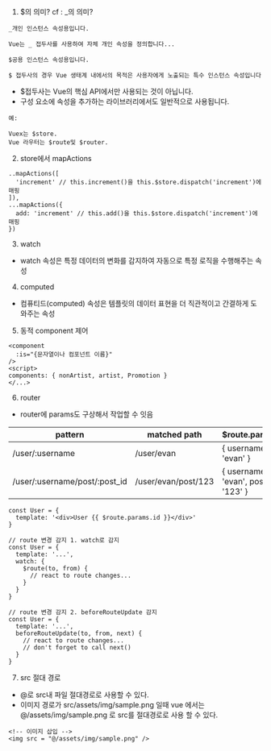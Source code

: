 
1. $의 의미? cf : _의 의미?
```
_개인 인스턴스 속성용입니다.

Vue는 _ 접두사를 사용하여 자체 개인 속성을 정의합니다...

$공용 인스턴스 속성용입니다.

$ 접두사의 경우 Vue 생태계 내에서의 목적은 사용자에게 노출되는 특수 인스턴스 속성입니다

```
- $접두사는 Vue의 핵심 API에서만 사용되는 것이 아닙니다.
- 구성 요소에 속성을 추가하는 라이브러리에서도 일반적으로 사용됩니다.
```
예:

Vuex는 $store.
Vue 라우터는 $route및 $router.
```

2. store에서 mapActions
```
..mapActions([
  'increment' // this.increment()을 this.$store.dispatch('increment')에 매핑
]),
...mapActions({
  add: 'increment' // this.add()을 this.$store.dispatch('increment')에 매핑
})
```

3. watch
- watch 속성은 특정 데이터의 변화를 감지하여 자동으로 특정 로직을 수행해주는 속성

4. computed
- 컴퓨티드(computed) 속성은 템플릿의 데이터 표현을 더 직관적이고 간결하게 도와주는 속성

5. 동적 component 제어
```
<component 
  :is="{문자열이나 컴포넌트 이름}"
/>
<script>
components: { nonArtist, artist, Promotion }
</...>
```
6. router
- router에 params도 구상해서 작업할 수 잇음

|pattern|matched path|$route.params|
|---|-------|-------|
|/user/:username|/user/evan|{ username: 'evan' }|
|/user/:username/post/:post_id|/user/evan/post/123|{ username: 'evan', post_id: '123' }|

		
```
const User = {
  template: '<div>User {{ $route.params.id }}</div>'
}

// route 변경 감지 1. watch로 감지
const User = {
  template: '...',
  watch: {
    $route(to, from) {
      // react to route changes...
    }
  }
}

// route 변경 감지 2. beforeRouteUpdate 감지
const User = {
  template: '...',
  beforeRouteUpdate(to, from, next) {
    // react to route changes...
    // don't forget to call next()
  }
}

```

7. src 절대 경로
- @로 src내 파일 절대경로로 사용할 수 있다.
- 이미지 경로가  src/assets/img/sample.png 일때 vue 에서는 @/assets/img/sample.png 로 src를 절대경로로 사용 할 수 있다.
```
<!-- 이미지 삽입 -->
<img src = "@/assets/img/sample.png" />
```
